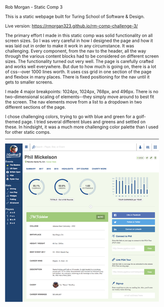 Rob Morgan - Static Comp 3

This is a static webpage built for Turing School of Software & Design.

Live version: https://rmorgan323.github.io/rm-comp-challenge-3/

The primary effort I made in this static comp was solid functionality on all screen sizes.  So I was very careful in how I designed the page and how it was laid out in order to make it work in any circumstance.  It was challenging.  Every component, from the nav to the header, all the way through the various content blocks had to be considered on different screen sizes.  The functionality turned out very well.  The page is carefully crafted and works well everywhere.  But due to how much is going on, there is a lot of css--over 1000 lines worth.  It uses css grid in one section of the page and flexbox in many places.  There is fixed positioning for the nav until it gets to smaller screens.

I made 4 major breakpoints: 1024px, 1024px, 768px, and 496px.  There is no two-dimensional scaling of elements--they simply move around to best fit the screen.  The nav elements move from a list to a dropdown in two different sections of the page.  

I chose challenging colors, trying to go with blue and green for a golf-themed page.  I tried several different blues and greens and settled on these.  In hindsight, it was a much more challenging color palette than I used for other static comps.

*********

![screenshot](assets/screenshot-2.png)

